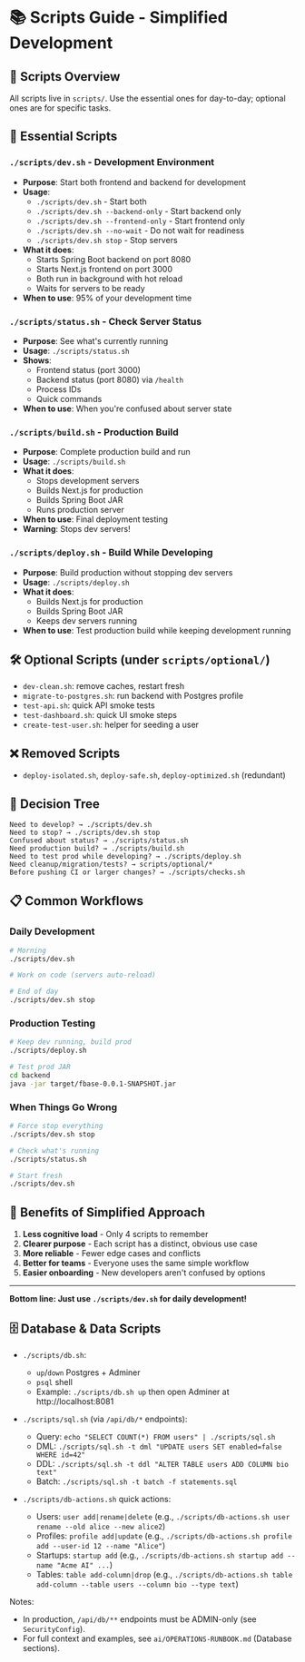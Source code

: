 # 📚 Scripts Guide - Simplified Development

## 🎯 Scripts Overview

All scripts live in `scripts/`. Use the essential ones for day-to-day; optional ones are for specific tasks.

## 🚀 Essential Scripts

### `./scripts/dev.sh` - Development Environment
- **Purpose**: Start both frontend and backend for development
- **Usage**: 
  - `./scripts/dev.sh` - Start both
  - `./scripts/dev.sh --backend-only` - Start backend only
  - `./scripts/dev.sh --frontend-only` - Start frontend only
  - `./scripts/dev.sh --no-wait` - Do not wait for readiness
  - `./scripts/dev.sh stop` - Stop servers
- **What it does**:
  - Starts Spring Boot backend on port 8080
  - Starts Next.js frontend on port 3000
  - Both run in background with hot reload
  - Waits for servers to be ready
- **When to use**: 95% of your development time

### `./scripts/status.sh` - Check Server Status
- **Purpose**: See what's currently running
- **Usage**: `./scripts/status.sh`
- **Shows**:
  - Frontend status (port 3000)
  - Backend status (port 8080) via `/health`
  - Process IDs
  - Quick commands
- **When to use**: When you're confused about server state

### `./scripts/build.sh` - Production Build
- **Purpose**: Complete production build and run
- **Usage**: `./scripts/build.sh`
- **What it does**:
  - Stops development servers
  - Builds Next.js for production
  - Builds Spring Boot JAR
  - Runs production server
- **When to use**: Final deployment testing
- **Warning**: Stops dev servers!

### `./scripts/deploy.sh` - Build While Developing
- **Purpose**: Build production without stopping dev servers
- **Usage**: `./scripts/deploy.sh`
- **What it does**:
  - Builds Next.js for production
  - Builds Spring Boot JAR
  - Keeps dev servers running
- **When to use**: Test production build while keeping development running

## 🛠️ Optional Scripts (under `scripts/optional/`)

- `dev-clean.sh`: remove caches, restart fresh
- `migrate-to-postgres.sh`: run backend with Postgres profile
- `test-api.sh`: quick API smoke tests
- `test-dashboard.sh`: quick UI smoke steps
- `create-test-user.sh`: helper for seeding a user

## ❌ Removed Scripts

- `deploy-isolated.sh`, `deploy-safe.sh`, `deploy-optimized.sh` (redundant)

## 🎯 Decision Tree

```
Need to develop? → ./scripts/dev.sh
Need to stop? → ./scripts/dev.sh stop
Confused about status? → ./scripts/status.sh
Need production build? → ./scripts/build.sh
Need to test prod while developing? → ./scripts/deploy.sh
Need cleanup/migration/tests? → scripts/optional/*
Before pushing CI or larger changes? → ./scripts/checks.sh
```

## 📋 Common Workflows

### Daily Development
```bash
# Morning
./scripts/dev.sh

# Work on code (servers auto-reload)

# End of day
./scripts/dev.sh stop
```

### Production Testing
```bash
# Keep dev running, build prod
./scripts/deploy.sh

# Test prod JAR
cd backend
java -jar target/fbase-0.0.1-SNAPSHOT.jar
```

### When Things Go Wrong
```bash
# Force stop everything
./scripts/dev.sh stop

# Check what's running
./scripts/status.sh

# Start fresh
./scripts/dev.sh
```

## 🎉 Benefits of Simplified Approach

1. **Less cognitive load** - Only 4 scripts to remember
2. **Clearer purpose** - Each script has a distinct, obvious use case
3. **More reliable** - Fewer edge cases and conflicts
4. **Better for teams** - Everyone uses the same simple workflow
5. **Easier onboarding** - New developers aren't confused by options

---

**Bottom line: Just use `./scripts/dev.sh` for daily development!**

## 🗄️ Database & Data Scripts

- `./scripts/db.sh`:
  - `up`/`down` Postgres + Adminer
  - `psql` shell
  - Example: `./scripts/db.sh up` then open Adminer at http://localhost:8081

- `./scripts/sql.sh` (via `/api/db/*` endpoints):
  - Query: `echo "SELECT COUNT(*) FROM users" | ./scripts/sql.sh`
  - DML: `./scripts/sql.sh -t dml "UPDATE users SET enabled=false WHERE id=42"`
  - DDL: `./scripts/sql.sh -t ddl "ALTER TABLE users ADD COLUMN bio text"`
  - Batch: `./scripts/sql.sh -t batch -f statements.sql`

- `./scripts/db-actions.sh` quick actions:
  - Users: `user add|rename|delete` (e.g., `./scripts/db-actions.sh user rename --old alice --new alice2`)
  - Profiles: `profile add|update` (e.g., `./scripts/db-actions.sh profile add --user-id 12 --name "Alice"`)
  - Startups: `startup add` (e.g., `./scripts/db-actions.sh startup add --name "Acme AI" ...`)
  - Tables: `table add-column|drop` (e.g., `./scripts/db-actions.sh table add-column --table users --column bio --type text`)

Notes:
- In production, `/api/db/**` endpoints must be ADMIN-only (see `SecurityConfig`).
- For full context and examples, see `ai/OPERATIONS-RUNBOOK.md` (Database sections).